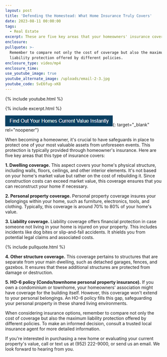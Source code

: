 ```yaml
---
layout: post
title: 'Defending the Homestead: What Home Insurance Truly Covers'
date: 2023-08-11 00:00:00
tags:
  - Real Estate
excerpt: These are five key areas that your homeowners' insurance covers.
enclosure:
pullquote: >-
  Remember to compare not only the cost of coverage but also the maximum
  liability protection offered by different policies.
enclosure_type: video/mp4
enclosure_time:
use_youtube_image: true
youtube_alternate_image: /uploads/email-2-3.jpg
youtube_code: SvE6fug-xK8
---
```

{% include youtube.html %}

{% include excerpt.html %}

[![](/uploads/capture-1.PNG)](https://johnschustergroup.hifello.com/lp/0e8edd4e-bf94-4c4c-b34d-d94485d77369){: target="_blank" rel="noopener"}

When becoming a homeowner, it's crucial to have safeguards in place to protect one of your most valuable assets from unforeseen events. This protection is typically provided through homeowner's insurance. Here are five key areas that this type of insurance covers:

**1\. Dwelling coverage.** This aspect covers your home's physical structure, including walls, floors, ceilings, and other interior elements. It's not based on your home's market value but rather on the cost of rebuilding it. Since construction costs can exceed market value, this coverage ensures that you can reconstruct your home if necessary.

**2\. Personal property coverage.** Personal property coverage insures your belongings within your home, such as furniture, electronics, tools, and clothing. Typically, this coverage is around 70% to 80% of your home's value.

**3\. Liability coverage.** Liability coverage offers financial protection in case someone not living in your home is injured on your property. This includes incidents like dog bites or slip-and-fall accidents. It shields you from potential legal claims and associated costs.

{% include pullquote.html %}

**4\. Other structure coverage.** This coverage pertains to structures that are separate from your main dwelling, such as detached garages, fences, and gazebos. It ensures that these additional structures are protected from damage or destruction.

**5\. HO-6 policy (Condo/townhome personal property insurance).** If you own a condominium or townhome, your homeowners' association might have coverage for the building itself. However, this coverage won't extend to your personal belongings. An HO-6 policy fills this gap, safeguarding your personal property in these shared living environments.

When considering insurance options, remember to compare not only the cost of coverage but also the maximum liability protection offered by different policies. To make an informed decision, consult a trusted local insurance agent for more detailed information.

If you're interested in purchasing a new home or evaluating your current property's value, call or text us at (952) 222-9000, or send us an email. We look forward to hearing from you.